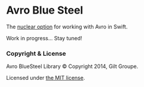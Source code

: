 
# Avro Blue Steel

The [nuclear option](http://en.wikipedia.org/wiki/Blue_Steel_(missile)) for working with Avro in Swift.

Work in progress... Stay tuned!


### Copyright & License

Avro BlueSteel Library © Copyright 2014, Gilt Groupe.

Licensed under [the MIT license](LICENSE).

